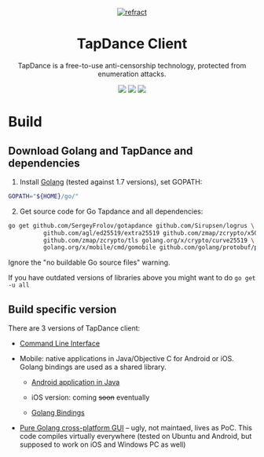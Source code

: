 <p align="center">
<a href="https://refraction.network"><img src="https://user-images.githubusercontent.com/5443147/30133006-7c3019f4-930f-11e7-9f60-3df45ee13d9d.png" alt="refract"></a>
<h1 class="header-title" align="center">TapDance Client</h1>

<p align="center">TapDance is a free-to-use anti-censorship technology, protected from enumeration attacks.</p>
<p align="center">
<a href="https://travis-ci.org/sergeyfrolov/gotapdance"><img src="https://travis-ci.org/sergeyfrolov/gotapdance.svg?label=build"></a>
<a href="https://godoc.org/github.com/sergeyfrolov/gotapdance/tapdance"><img src="https://img.shields.io/badge/godoc-reference-blue.svg"></a>
	<a href="https://goreportcard.com/report/github.com/sergeyfrolov/gotapdance"><img src="https://goreportcard.com/badge/github.com/sergeyfrolov/gotapdance"></a>
</p>

# Build
## Download Golang and TapDance and dependencies
1. Install [Golang](https://golang.org/dl/) (tested against 1.7 versions), set GOPATH:

 ```bash
GOPATH="${HOME}/go/"
```

2. Get source code for Go Tapdance and all dependencies:

 ```bash
go get github.com/SergeyFrolov/gotapdance github.com/Sirupsen/logrus \
           github.com/agl/ed25519/extra25519 github.com/zmap/zcrypto/x509 \
           github.com/zmap/zcrypto/tls golang.org/x/crypto/curve25519 \
           golang.org/x/mobile/cmd/gomobile github.com/golang/protobuf/proto
```
Ignore the "no buildable Go source files" warning.

If you have outdated versions of libraries above you might want to do `go get -u all`

## Build specific version

 There are 3 versions of TapDance client:

 * [Command Line Interface](cli)

 * Mobile: native applications in Java/Objective C for Android or iOS. Golang bindings are used as a shared library.

   * [Android application in Java](android)
    
   * iOS version: coming ~~soon~~ eventually

   * [Golang Bindings](proxybind)

 * [Pure Golang cross-platform GUI](gui) – ugly, not maintaed, lives as PoC. This code compiles virtually everywhere (tested on Ubuntu and Android, but supposed to work on iOS and Windows PC as well)
